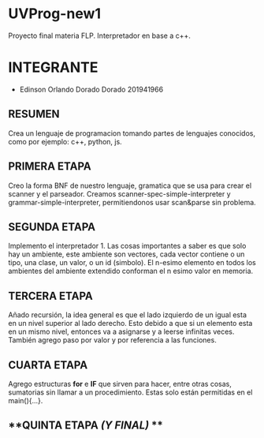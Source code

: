 # UVProg-new1
Proyecto final materia FLP. Interpretador en base a c++.


# **INTEGRANTE**
* Edinson Orlando Dorado Dorado 201941966

## **RESUMEN**
Crea un lenguaje de programacion tomando partes de lenguajes conocidos, como por ejemplo: c++, python, js.

## **PRIMERA ETAPA**
Creo la forma BNF de nuestro lenguaje, gramatica que se usa para crear el scanner y el parseador.
Creamos scanner-spec-simple-interpreter y grammar-simple-interpreter, permitiendonos usar scan&parse sin problema.

## **SEGUNDA ETAPA**
Implemento el interpretador 1. Las cosas importantes a saber es que solo hay un ambiente, este ambiente son vectores, cada vector contiene o un tipo, una clase, un valor, o un id (simbolo). El n-esimo elemento en todos los ambientes del ambiente extendido conforman el n esimo valor en memoria.

## **TERCERA ETAPA**
Añado recursión, la idea general es que el lado izquierdo de un igual esta en un nivel superior al lado derecho. Esto debido a que si un elemento esta en un mismo nivel, entonces va a asignarse y a leerse infinitas veces. También agrego paso por valor y por referencia a las funciones.

## **CUARTA ETAPA**
Agrego estructuras **for** e **IF** que sirven para hacer, entre otras cosas, sumatorias sin llamar a un procedimiento. Estas solo están permitidas en el main(){...}.

## **QUINTA ETAPA ***(Y FINAL)*** ** 

